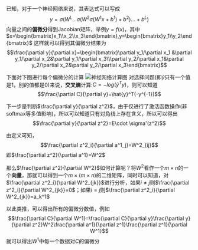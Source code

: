 已知，对于一个神经网络来说，其表达式可以写成$$y=\sigma(W^L...\sigma(W^2\sigma(W^1x+b^1)+b^2)...+b^L)$$
向量之间的**偏微分**得到Jacobian矩阵，举例$y=f(x)$，其中$x=\begin{bmatrix}x_1\\x_2\\x_3\end{bmatrix},y=\begin{bmatrix}y_1\\y_2\end{bmatrix}$
这样就可以得到其偏微分结果为$$\frac{\partial y}{\partial x}=\begin{bmatrix}\partial y_1/\partial x_1 &\partial y_1/\partial x_2&\partial y_1/\partial x_3\\\partial y_2/\partial x_1&\partial y_2/\partial x_2&\partial y_2/\partial x_3\end{bmatrix}$$

下面对下图进行每个偏微分的计算
![神经网络计算图](../Excalidraw/神经网络计算图)
对选择问题(即$\hat{y}$只有一个值是1，别的值都是0)来说，**交叉熵**计算:$C=-log(\hat{y}^Ty)$，则可以知道$$\frac{\partial C}{\partial y}=\hat{y}^T(-y^{-1})$$

下一步是判断$\frac{\partial y}{\partial z^2}$，由于仅进行了激活函数操作(非softmax等多值影响)，所以可以知道只有对角线上存在含义，所以可以得出$$\frac{\partial y}{\partial z^2}=E\cdot \sigma'(z^2)$$

由定义可知，$$\frac{\partial z^2_i}{\partial a^1_j}=W^2_{ij}$$即$\frac{\partial z^2}{\partial a^1}=W^2$

那么$\frac{\partial z^2}{\partial W^2}$如何计算呢？将$W^2$看作一个$m\times n$的一个**向量**，那就可以得到一个$m\times (m\times n)$的二维矩阵，同时可以知道，对$\frac{\partial z^2_i}{\partial W^2_{jk}}$进行分析，如果$i\not = j$则$\frac{\partial z^2_i}{\partial W^2_{jk}}=0$；如果$i=j$则$\frac{\partial z^2_i}{\partial W^2_{jk}}=a_k^1$

以此类推，可以得出所有的偏微分数值，例如$$\frac{\partial C}{\partial W^1}=\frac{\partial C}{\partial y}\frac{\partial y}{\partial z^2}W^2\frac{\partial a^1}{\partial z^1}\frac{\partial z^1}{\partial W^1}$$就可以得出$W^1$中每一个数据对$C$的偏微分
